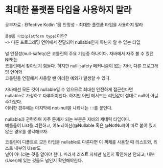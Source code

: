 # 최대한 플랫폼 타입을 사용하지 말라
공부자료 : Effective Kotlin 1장 안정성 - 최대한 플랫폼 타입을 사용하지 말라
<br><br>
`플랫폼 타입(platform type)`이란?<br>
-> 다른 프로그래밍 언어에서 잔달되어 nullable인지 아닌지 알 수 없는 타입
<br><br>
널 안정성(null-safety)은 코틀린의 주요 기능중 하나이다. 자바에서 자주 볼 수 있던 NPE는<br>
코틀린에서 찾아보기 힘들다. 하지만 null-safety 메커니즘이 없는 자바, 다른 프로그래밍 언어와<br>
코틀린을 연결해서 사용할 땐 이러한 예외가 발생할 수 있다.
<br><br>
자바에선 모든 것이 nullable일 수 있으므로 최대한 안전하게 접근한다면<br>
nullable로 가정하고 다루어야한다. 하지만 어떤 메서드는 리턴값이 절대로 null이 아닐수가있다.<br>
이러한 경우에는 마지막에 not-null을 나타내는 `!!`를 붙인다.<br><br>
nullable과 관련하여 자주 문제가 되는 부분은 자바의 제네릭 타입이다.<br>
예를들어 List<User>를 리턴하고, 어노테이션(@Nullable 혹은 @NotNull)이 따로 붙어 있지 않은 경우를 생각해보자.<br>

코틀린이 디폴트로 모든 타입을 nullable로 다룬다면 이 객체를 사용할 때 리스트와, 리스트 내부의 User도<br>
널이 아니라는 것을 알아야 한다. 따라서 리스트 자체만 널인지 확인해선 안되고, 내부(User)에 있는 것들도 널인지 확인해야한다.
